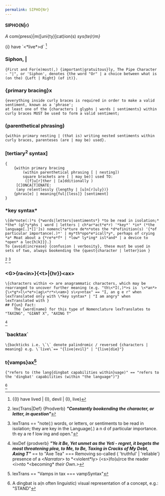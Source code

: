 ```yaml
---
permalink: SIPHO{Nr}
---
```

#### SIPHO{N|r}
*A* com{press}|m(\[uni{ty}]cat)ion(s) *sys{te(r)m}*


{i} have \`\<\*live*>d\` [^lx]
### Siphon, |
	{First and For(e)most(,) {important|gratuitous}ly, The Pipe Character - "|", or 'Siphon', denotes {the word "Or" | a choice between what is (on the) {Left | Right} (of it)}.

### {primary bracing}x
	{everything inside curly braces is required in order to make a valid sentiment, known as a 'phrase';
	at least one of the {characters | glyphs | words | sentiments} within curly braces MUST be used to form a valid sentiment;
	
	
### \(parenthetical phrasing)
	{within primary nesting | (that is) writing nested sentiments within curly braces, parenteses (are | may be) used}.

### \[tertiary<sup>2</sup> syntax]
	{
		{within primary bracing 
			(within parenthetical phrasing [ | nesting]) 
			square brackets are [ | may be)] used TO:
			 ([f]u[r]ther | [a]dditionally ) 
		 [C]ONCA[T]ENATE: 
		 (any relentlessly {lengthy | [u]n[r]uly})} 
		{phras[e] | meaning{ful|[less]} [sentiment]
	}


### \*key syntax*
	\{de*note(:)*s {*words|letters|sentiments*} *to be read in isolation;*
	*the* (gl*y*phs | word | letters | ch*ar*act*e*r) '*key*' *in* (*the language[.]*[]']s) nomencl*a*ture de*n*otes the *d*efinition(s) '{*of particular importance(.)*' | my*th*opo*e*icall*y*, perhaps of crying *a* Moat about a {*re*e*f* | *low* ly*ing* isl*and* | a device to *open* a loc{h|k}}}.}
	To {avoid|increase} {confusion | verbosity}, these must be used in sets of two, always bookending the {quest{character | letter}ion }
[^book]
[^lex]
	

### \<G>{ra\<in>}{\<t>|{hr}}\<ax>
	\{characters within <> are anagrammatic characters, which may be rearranged to uncover further meaning (e.g. "th\<*I(,)*>s is  \<*an*>{\<*g*>l\<*e*>|ag\<*r*>\<am>} s\<y>ntax" == "I, an g e r" when lexTranslated only with \*key syntax* | "I am angry" when lexTranslated with }
	## F{un} Fact:
		The {word|name} for this type of Nomenclature lexTranslates to "TAXING", "GIANT X", "AXING T"
[^T]

### \`backtax\`

	\{backticks i.e. \`\` denote palindromic / reversed {characters | meaning} e.g. \`live\`== "{live|evil}" | "{live|die}"}

### t{vamps}ax[^vamp]

	{"refers to (the lang{dingbat capabilities within}uage)" == "refers to the 'dingbat' capabilities (within "the language")"}
[^ding]







[^lex]: lexTrans == "note(:) words, or letters, or sentiments to be read in isolation;  they are key in the Language\(.) a n d of particular importance. th ey a re f low ing and open."
[^T]: lexDef {prodverb} ***"Ye it Be, Yet unmet as the Yeti - regret, it begets the most threatening plea, to Me, to Be, Taxing in Cracks of My Debt, Axing T"*** == to "Axe Tea" === Removing so-called { 'truthful' | 'reliable'} presence of a \<*Narrator*> to \*<violent\*ly> (\<s>)fo(u)rce the reader \<i>nto \*\<becoming* *their Own.>*[^lex2]
[^lex2]: lexTrans == *"Narrator is violently becoming their Own."*
[^lx]: {{I} have lived | {I}, devil | {I}, live}
[^book]: lex{Trans|Def} {Prodverb} ***"Constantly bookending the character, or letter, in question"***
[^vamp]: lexTrans == "Vamps in tax === vampSyntax"
[^ding]: A dingbat is a(n often linguistic) visual representation of a concept, e.g.: "STAND"[^I] 
[^I]:"I" == "I UNDERSTAND"